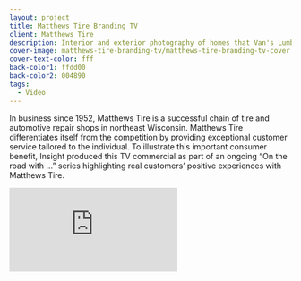 ```yaml
---
layout: project
title: Matthews Tire Branding TV
client: Matthews Tire
description: Interior and exterior photography of homes that Van's Lumber has built.
cover-image: matthews-tire-branding-tv/matthews-tire-branding-tv-cover
cover-text-color: fff
back-color1: ffdd00
back-color2: 004890
tags:
  - Video
---
```


In business since 1952, Matthews Tire is a successful chain of tire and automotive repair shops in northeast Wisconsin. Matthews Tire differentiates itself from the competition by providing exceptional customer service tailored to the individual. To illustrate this important consumer benefit, Insight produced this TV commercial as part of an ongoing “On the road with …” series highlighting real customers’ positive experiences with Matthews Tire.

<iframe src="https://www.youtube.com/embed/NSaE0pMxMic" frameborder="0" allowfullscreen></iframe>

